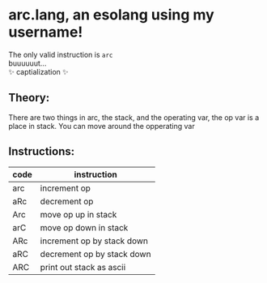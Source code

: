 # arc.lang, an esolang using my username!

The only valid instruction is `arc`  
buuuuuut...  
✨ captialization ✨  
## Theory:

There are two things in arc, the stack, and the operating var, the op var is a place in stack.
You can move around the opperating var

## Instructions:

| code | instruction                |
|------|----------------------------|
| arc  | increment op               |
| aRc  | decrement op               |
| Arc  | move op up in stack        |
| arC  | move op down in stack      |
| ARc  | increment op by stack down |
| aRC  | decrement op by stack down |
| ARC  | print out stack as ascii   |